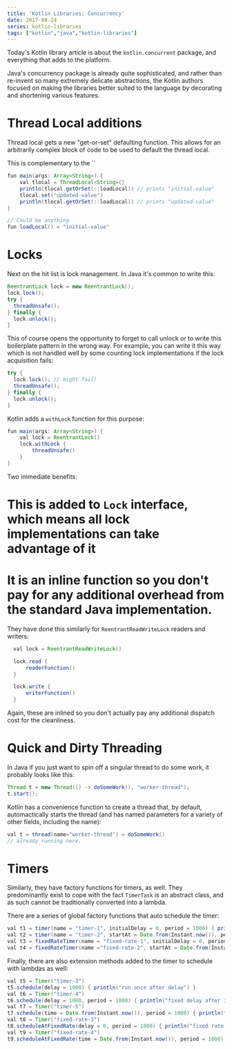 ```yaml
---
title: 'Kotlin Libraries: Concurrency'
date: 2017-08-24
series: kotlin-libraries
tags: ["kotlin","java","kotlin-libraries"]
---
```


Today's Kotlin library article is about the `kotlin.concurrent` package, and everything that adds to the platform.

Java's concurrency package is already quite sophisticated, and rather than re-invent so many extremely delicate abstractions, the Kotlin authors focused on making the libraries better suited to the language by decorating and shortening various features.

# Thread Local additions

Thread local gets a new "get-or-set" defaulting function. This allows for an arbitrarily complex block of code to be used to default the thread local.

This is complementary to the ``
```java
fun main(args: Array<String>) {
    val tlocal = ThreadLocal<String>()
    println(tlocal.getOrSet(::loadLocal)) // prints "initial-value"
    tlocal.set("updated-value")
    println(tlocal.getOrSet(::loadLocal)) // prints "updated-value"
}

// Could be anything
fun loadLocal() = "initial-value"
```

# Locks

Next on the hit list is lock management. In Java it's common to write this:

```java
ReentrantLock lock = new ReentrantLock();
lock.lock();
try {
  threadUnsafe();
} finally {
  lock.unlock();
}
```

This of course opens the opportunity to forget to call unlock or to write this boilerplate pattern in the wrong way. For example, you can write it this way which is not handled well by some counting lock implementations if the lock acquisition fails:

```java
try {
  lock.lock(); // might fail!
  threadUnsafe();
} finally {
  lock.unlock();
}
```

Kotlin adds a `withLock` function for this purpose:

```java
fun main(args: Array<String>) {
    val lock = ReentrantLock()
    lock.withLock {
        threadUnsafe()
    }
}
```

Two immediate benefits:

# This is added to `Lock` interface, which means all lock implementations can take advantage of it
# It is an inline function so you don't pay for any additional overhead from the standard Java implementation.

They have done this similarly for `ReentrantReadWriteLock` readers and writers:

```java
  val lock = ReentrantReadWriteLock()

  lock.read {
      readerFunction()
  }

  lock.write {
      writerFunction()
  }
```

Again, these are inlined so you don't actually pay any additional dispatch cost for the cleanliness.

# Quick and Dirty Threading

In Java if you just want to spin off a singular thread to do some work, it probably looks like this:

```java
Thread t = new Thread(() -> doSomeWork(), "worker-thread");
t.start();
```

Kotlin has a convenience function to create a thread that, by default, automactically starts the thread (and has named parameters for a variety of other fields, including the name):

```java
val t = thread(name="worker-thread") = doSomeWork()
// already running here.
```

# Timers

Similarly, they have factory functions for timers, as well. They predominantly exist to cope with the fact `TimerTask` is an abstract class, and as such cannot be traditionally converted into a lambda.

There are a series of global factory functions that auto schedule the timer:

```java
val t1 = timer(name = "timer-1", initialDelay = 0, period = 1000) { println("fixed delay after initial delay") }
val t2 = timer(name = "timer-2", startAt = Date.from(Instant.now()), period = 1000) { println("fixed delay after initial start time") }
val t3 = fixedRateTimer(name = "fixed-rate-1", initialDelay = 0, period = 1000) { println("fixed rate after initial delay") }
val t4 = fixedRateTimer(name ="fixed-rate-2", startAt = Date.from(Instant.now()), period = 1000) { println("fixed rate after initial delay") }
```

Finally, there are also extension methods added to the timer to schedule with lambdas as well:

```java
val t5 = Timer("timer-3")
t5.schedule(delay = 1000) { println("run once after delay") }
val t6 = Timer("timer-4")
t6.schedule(delay = 1000, period = 1000) { println("fixed delay after initial delay") }
val t7 = Timer("timer-5")
t7.schedule(time = Date.from(Instant.now()), period = 1000) { println("fixed delay after initial start time") }
val t8 = Timer("fixed-rate-3")
t8.scheduleAtFixedRate(delay = 0, period = 1000) { println("fixed rate after initial delay") }
val t9 = Timer("fixed-rate-4")
t9.scheduleAtFixedRate(time = Date.from(Instant.now()), period = 1000) { println("fixed rate after initial start time") }
```
